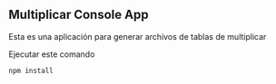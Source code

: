 ## Multiplicar Console App

Esta es una aplicación para generar archivos
de tablas de multiplicar

Ejecutar este comando

```
npm install
```